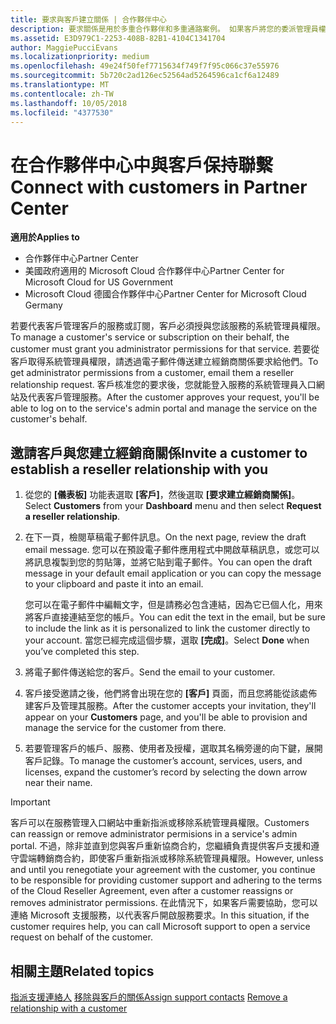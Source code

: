 ```yaml
---
title: 要求與客戶建立關係 | 合作夥伴中心
description: 要求關係是用於多重合作夥伴和多重通路案例。 如果客戶將您的委派管理員權限移除，而您必須還原那些權限以提供佈建或支援時，這也會很有用。
ms.assetid: E3D979C1-2253-408B-82B1-4104C1341704
author: MaggiePucciEvans
ms.localizationpriority: medium
ms.openlocfilehash: 49e24f50fef7715634f749f7f95c066c37e55976
ms.sourcegitcommit: 5b720c2ad126ec52564ad5264596ca1cf6a12489
ms.translationtype: MT
ms.contentlocale: zh-TW
ms.lasthandoff: 10/05/2018
ms.locfileid: "4377530"
---
```

# <a name="connect-with-customers-in-partner-center"></a><span data-ttu-id="43abe-104">在合作夥伴中心中與客戶保持聯繫</span><span class="sxs-lookup"><span data-stu-id="43abe-104">Connect with customers in Partner Center</span></span>

**<span data-ttu-id="43abe-105">適用於</span><span class="sxs-lookup"><span data-stu-id="43abe-105">Applies to</span></span>**

-  <span data-ttu-id="43abe-106">合作夥伴中心</span><span class="sxs-lookup"><span data-stu-id="43abe-106">Partner Center</span></span>
-  <span data-ttu-id="43abe-107">美國政府適用的 Microsoft Cloud 合作夥伴中心</span><span class="sxs-lookup"><span data-stu-id="43abe-107">Partner Center for Microsoft Cloud for US Government</span></span>
-  <span data-ttu-id="43abe-108">Microsoft Cloud 德國合作夥伴中心</span><span class="sxs-lookup"><span data-stu-id="43abe-108">Partner Center for Microsoft Cloud Germany</span></span>

<span data-ttu-id="43abe-109">若要代表客戶管理客戶的服務或訂閱，客戶必須授與您該服務的系統管理員權限。</span><span class="sxs-lookup"><span data-stu-id="43abe-109">To manage a customer's service or subscription on their behalf, the customer must grant you administrator permissions for that service.</span></span> <span data-ttu-id="43abe-110">若要從客戶取得系統管理員權限，請透過電子郵件傳送建立經銷商關係要求給他們。</span><span class="sxs-lookup"><span data-stu-id="43abe-110">To get administrator permissions from a customer, email them a reseller relationship request.</span></span> <span data-ttu-id="43abe-111">客戶核准您的要求後，您就能登入服務的系統管理員入口網站及代表客戶管理服務。</span><span class="sxs-lookup"><span data-stu-id="43abe-111">After the customer approves your request, you'll be able to log on to the service's admin portal and manage the service on the customer's behalf.</span></span> 

## <a name="invite-a-customer-to-establish-a-reseller-relationship-with-you"></a><span data-ttu-id="43abe-112">邀請客戶與您建立經銷商關係</span><span class="sxs-lookup"><span data-stu-id="43abe-112">Invite a customer to establish a reseller relationship with you</span></span>

1.  <span data-ttu-id="43abe-113">從您的 **\[儀表板\]** 功能表選取 **\[客戶\]**，然後選取 **\[要求建立經銷商關係\]**。</span><span class="sxs-lookup"><span data-stu-id="43abe-113">Select **Customers** from your **Dashboard** menu and then select **Request a reseller relationship**.</span></span>

2.  <span data-ttu-id="43abe-114">在下一頁，檢閱草稿電子郵件訊息。</span><span class="sxs-lookup"><span data-stu-id="43abe-114">On the next page, review the draft email message.</span></span> <span data-ttu-id="43abe-115">您可以在預設電子郵件應用程式中開啟草稿訊息，或您可以將訊息複製到您的剪貼簿，並將它貼到電子郵件。</span><span class="sxs-lookup"><span data-stu-id="43abe-115">You can open the draft message in your default email application or you can copy the message to your clipboard and paste it into an email.</span></span> 

    <span data-ttu-id="43abe-116">您可以在電子郵件中編輯文字，但是請務必包含連結，因為它已個人化，用來將客戶直接連結至您的帳戶。</span><span class="sxs-lookup"><span data-stu-id="43abe-116">You can edit the text in the email, but be sure to include the link as it is personalized to link the customer directly to your account.</span></span> <span data-ttu-id="43abe-117">當您已經完成這個步驟，選取 **\[完成\]**。</span><span class="sxs-lookup"><span data-stu-id="43abe-117">Select **Done** when you’ve completed this step.</span></span>

3.  <span data-ttu-id="43abe-118">將電子郵件傳送給您的客戶。</span><span class="sxs-lookup"><span data-stu-id="43abe-118">Send the email to your customer.</span></span>

4.  <span data-ttu-id="43abe-119">客戶接受邀請之後，他們將會出現在您的 **\[客戶\]** 頁面，而且您將能從該處佈建客戶及管理其服務。</span><span class="sxs-lookup"><span data-stu-id="43abe-119">After the customer accepts your invitation, they'll appear on your **Customers** page, and you'll be able to provision and manage the service for the customer from there.</span></span>

 
5.  <span data-ttu-id="43abe-120">若要管理客戶的帳戶、服務、使用者及授權，選取其名稱旁邊的向下鍵，展開客戶記錄。</span><span class="sxs-lookup"><span data-stu-id="43abe-120">To manage the customer’s account, services, users, and licenses, expand the customer’s record by selecting the down arrow near their name.</span></span>


> [!IMPORTANT]  
> <span data-ttu-id="43abe-121">客戶可以在服務管理入口網站中重新指派或移除系統管理員權限。</span><span class="sxs-lookup"><span data-stu-id="43abe-121">Customers can reassign or remove administrator permisions in a service's admin portal.</span></span> <span data-ttu-id="43abe-122">不過，除非並直到您與客戶重新協商合約，您繼續負責提供客戶支援和遵守雲端轉銷商合約，即使客戶重新指派或移除系統管理員權限。</span><span class="sxs-lookup"><span data-stu-id="43abe-122">However, unless and until you renegotiate your agreement with the customer, you continue to be responsible for providing customer support and adhering to the terms of the Cloud Reseller Agreement, even after a customer reassigns or removes administrator permissions.</span></span> <span data-ttu-id="43abe-123">在此情況下，如果客戶需要協助，您可以連絡 Microsoft 支援服務，以代表客戶開啟服務要求。</span><span class="sxs-lookup"><span data-stu-id="43abe-123">In this situation, if the customer requires help, you can call Microsoft support to open a service request on behalf of the customer.</span></span>

## <a name="related-topics"></a><span data-ttu-id="43abe-124">相關主題</span><span class="sxs-lookup"><span data-stu-id="43abe-124">Related topics</span></span>

<span data-ttu-id="43abe-125">[指派支援連絡人](assign-support-contacts.md)
[移除與客戶的關係](remove-a-relationship.md)</span><span class="sxs-lookup"><span data-stu-id="43abe-125">[Assign support contacts](assign-support-contacts.md)
[Remove a relationship with a customer](remove-a-relationship.md)</span></span>